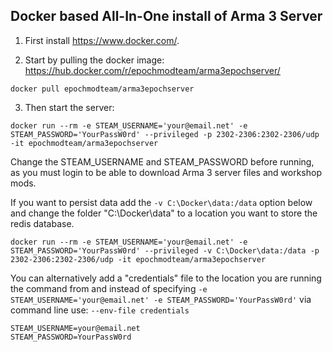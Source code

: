 ## Docker based All-In-One install of Arma 3 Server

1. First install https://www.docker.com/. 

2. Start by pulling the docker image: https://hub.docker.com/r/epochmodteam/arma3epochserver/

```
docker pull epochmodteam/arma3epochserver
```

3. Then start the server:
```
docker run --rm -e STEAM_USERNAME='your@email.net' -e STEAM_PASSWORD='YourPassW0rd' --privileged -p 2302-2306:2302-2306/udp -it epochmodteam/arma3epochserver
```

Change the STEAM_USERNAME and STEAM_PASSWORD before running, as you must login to be able to download Arma 3 server files and workshop mods.

If you want to persist data add the ```-v C:\Docker\data:/data``` option below and change the folder "C:\Docker\data" to a location you want to store the redis database.
```
docker run --rm -e STEAM_USERNAME='your@email.net' -e STEAM_PASSWORD='YourPassW0rd' --privileged -v C:\Docker\data:/data -p 2302-2306:2302-2306/udp -it epochmodteam/arma3epochserver
```

You can alternatively add a "credentials" file to the location you are running the command from and instead of specifying ```-e STEAM_USERNAME='your@email.net' -e STEAM_PASSWORD='YourPassW0rd'``` via command line use:
```--env-file credentials```

```
STEAM_USERNAME=your@email.net
STEAM_PASSWORD=YourPassW0rd
```
